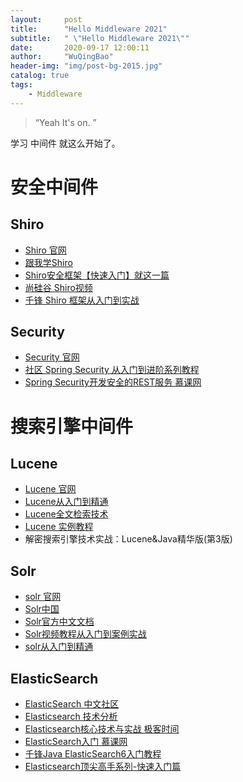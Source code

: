 ```yaml
---
layout:     post
title:      "Hello Middleware 2021"
subtitle:   " \"Hello Middleware 2021\""
date:       2020-09-17 12:00:11
author:     "WuQingBao"
header-img: "img/post-bg-2015.jpg"
catalog: true
tags:
    - Middleware
---
```


> “Yeah It's on. ”


学习 中间件 就这么开始了。

# 安全中间件

## Shiro

- [Shiro 官网](https://shiro.apache.org/)
- [跟我学Shiro](https://www.iteye.com/blogs/subjects/shiro)
- [Shiro安全框架【快速入门】就这一篇](https://zhuanlan.zhihu.com/p/54176956)
- [尚硅谷 Shiro视频](https://www.bilibili.com/video/av21260992)
- [千锋 Shiro 框架从入门到实战](https://www.bilibili.com/video/av43940441)

## Security

- [Security 官网](https://spring.io/projects/spring-security)
- [社区 Spring Security 从入门到进阶系列教程](http://www.spring4all.com/article/428)
- [Spring Security开发安全的REST服务 慕课网](https://coding.imooc.com/class/134.html)

# 搜索引擎中间件

## Lucene

- [Lucene 官网](https://lucene.apache.org/)
- [Lucene从入门到精通](https://www.bilibili.com/video/av57891048?from=search&seid=14798257461831592466)
- [Lucene全文检索技术](https://www.bilibili.com/video/av60513286?from=search&seid=5793175095784382853)
- [Lucene 实例教程](https://blog.csdn.net/ch656409110/article/category/1570275)
- 解密搜索引擎技术实战：Lucene&Java精华版(第3版)

## Solr

- [solr 官网](https://lucene.apache.org/solr/)
- [Solr中国](https://www.solr.cc/blog/)
- [Solr官方中文文档](https://www.w3cschool.cn/solr_doc/)
- [Solr视频教程从入门到案例实战](https://www.bilibili.com/video/av34261318?from=search&seid=2314333354843835443)
- [solr从入门到精通](https://www.bilibili.com/video/av35510289?from=search&seid=2314333354843835443)

## ElasticSearch

- [ElasticSearch 中文社区](https://elasticsearch.cn/explore/category-2)
- [Elasticsearch 技术分析](https://www.cnblogs.com/jajian/category/1280015.html)
- [Elasticsearch核心技术与实战 极客时间](https://time.geekbang.org/course/intro/197)
- [ElasticSearch入门 慕课网](https://www.imooc.com/learn/889)
- [千锋Java ElasticSearch6入门教程](https://www.bilibili.com/video/av43957643)
- [Elasticsearch顶尖高手系列-快速入门篇](https://www.bilibili.com/video/av29521652?from=search&seid=366095727202838043)